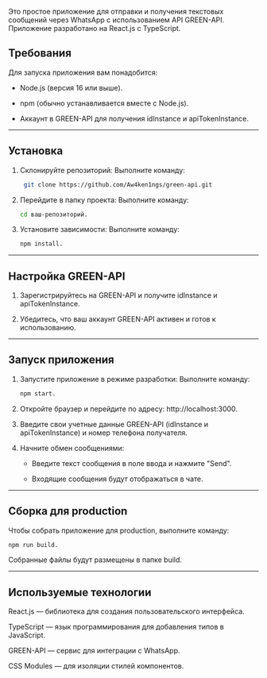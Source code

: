 Это простое приложение для отправки и получения текстовых сообщений через WhatsApp с использованием API GREEN-API. Приложение разработано на React.js с TypeScript.

## Требования
Для запуска приложения вам понадобится:

- Node.js (версия 16 или выше).

- npm (обычно устанавливается вместе с Node.js).

- Аккаунт в GREEN-API для получения idInstance и apiTokenInstance.

---

 ## Установка

1. Склонируйте репозиторий:
   Выполните команду: 
   ```bash
    git clone https://github.com/Aw4ken1ngs/green-api.git
   ```
2. Перейдите в папку проекта:
   Выполните команду:
   ```bash
   cd ваш-репозиторий.
   ```
3. Установите зависимости:
   Выполните команду: 
   ```bash 
   npm install.
   ```
---

 ## Настройка GREEN-API

1. Зарегистрируйтесь на GREEN-API и получите idInstance и apiTokenInstance.

2. Убедитесь, что ваш аккаунт GREEN-API активен и готов к использованию.

---

## Запуск приложения

1. Запустите приложение в режиме разработки:
   Выполните команду:
   ```bash
   npm start.
   ```
   
2. Откройте браузер и перейдите по адресу:
   http://localhost:3000.

3. Введите свои учетные данные GREEN-API (idInstance и apiTokenInstance) и номер телефона получателя.

4. Начните обмен сообщениями:

     - Введите текст сообщения в поле ввода и нажмите "Send".

     - Входящие сообщения будут отображаться в чате.

---

## Сборка для production
Чтобы собрать приложение для production, выполните команду:

```bash
npm run build.
```
Собранные файлы будут размещены в папке build.

---

## Используемые технологии

React.js — библиотека для создания пользовательского интерфейса.

TypeScript — язык программирования для добавления типов в JavaScript.

GREEN-API — сервис для интеграции с WhatsApp.

CSS Modules — для изоляции стилей компонентов.

